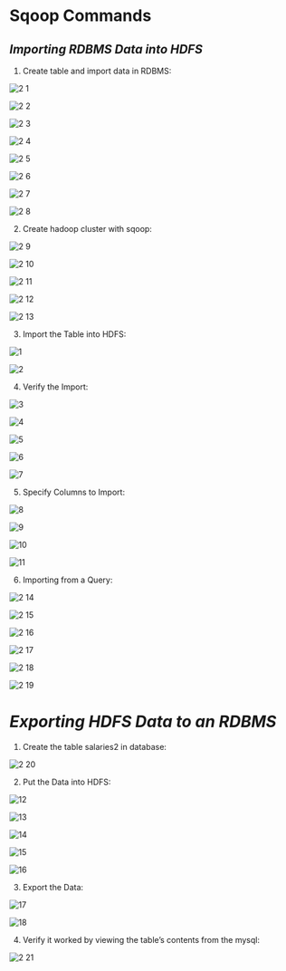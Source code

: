 # **Sqoop Commands**

## *Importing RDBMS Data into HDFS*

1. Create table and import data in RDBMS:

![2 1](https://user-images.githubusercontent.com/63635471/88174741-6ef9e480-cc42-11ea-8ac1-ef50b5b047b7.png)

![2 2](https://user-images.githubusercontent.com/63635471/88174743-70c3a800-cc42-11ea-9e95-633bce3e055f.png)

![2 3](https://user-images.githubusercontent.com/63635471/88174745-70c3a800-cc42-11ea-9125-52febdbd347f.png)

![2 4](https://user-images.githubusercontent.com/63635471/88174747-715c3e80-cc42-11ea-9b55-7905a89c1477.png)

![2 5](https://user-images.githubusercontent.com/63635471/88174752-728d6b80-cc42-11ea-92e3-47cfe46a4150.png)

![2 6](https://user-images.githubusercontent.com/63635471/88174755-73260200-cc42-11ea-9b59-1c090c6bf237.png)

![2 7](https://user-images.githubusercontent.com/63635471/88174758-73be9880-cc42-11ea-9243-066274fe9a85.png)

![2 8](https://user-images.githubusercontent.com/63635471/88174759-74572f00-cc42-11ea-9a9e-c632767b6875.png)


2. Create hadoop cluster with sqoop:

![2 9](https://user-images.githubusercontent.com/63635471/88174761-75885c00-cc42-11ea-95a8-5ce72360970a.png)

![2 10](https://user-images.githubusercontent.com/63635471/88174764-7620f280-cc42-11ea-9360-c9bf7b805cda.png)

![2 11](https://user-images.githubusercontent.com/63635471/88174765-76b98900-cc42-11ea-8376-ec78a242f1d3.png)

![2 12](https://user-images.githubusercontent.com/63635471/88174770-77eab600-cc42-11ea-9328-28b0c2b604c6.png)

![2 13](https://user-images.githubusercontent.com/63635471/88174773-78834c80-cc42-11ea-985f-b1e91b09f1e2.png)


3. Import the Table into HDFS:

![1](https://user-images.githubusercontent.com/63635471/88174960-c730e680-cc42-11ea-93ca-4ca74f3dd591.PNG)

![2](https://user-images.githubusercontent.com/63635471/88174963-c8faaa00-cc42-11ea-99c2-363f095d8fb4.PNG)

4. Verify the Import:

![3](https://user-images.githubusercontent.com/63635471/88174964-c9934080-cc42-11ea-8b07-cef760a82a1b.PNG)

![4](https://user-images.githubusercontent.com/63635471/88174967-c9934080-cc42-11ea-92c4-a9066dd1c814.PNG)

![5](https://user-images.githubusercontent.com/63635471/88174971-ca2bd700-cc42-11ea-9221-263c60105f53.PNG)

![6](https://user-images.githubusercontent.com/63635471/88174972-cac46d80-cc42-11ea-962d-17875beec2ef.PNG)

![7](https://user-images.githubusercontent.com/63635471/88174973-cb5d0400-cc42-11ea-956b-c39bd43f8352.PNG)


5. Specify Columns to Import:

![8](https://user-images.githubusercontent.com/63635471/88174975-cb5d0400-cc42-11ea-8f6f-575271e6cd0c.PNG)

![9](https://user-images.githubusercontent.com/63635471/88174976-cbf59a80-cc42-11ea-9644-1b96fcd3163b.PNG)

![10](https://user-images.githubusercontent.com/63635471/88174978-cc8e3100-cc42-11ea-9288-85c7ae094dde.PNG)

![11](https://user-images.githubusercontent.com/63635471/88174979-cd26c780-cc42-11ea-8de7-e0b2858e92a9.PNG)


6. Importing from a Query:

![2 14](https://user-images.githubusercontent.com/63635471/88174777-791be300-cc42-11ea-81cb-461241e4ec54.png)

![2 15](https://user-images.githubusercontent.com/63635471/88174780-7a4d1000-cc42-11ea-9b23-3a842d10c1cc.png)

![2 16](https://user-images.githubusercontent.com/63635471/88174791-7c16d380-cc42-11ea-8a32-443e7a90779f.png)

![2 17](https://user-images.githubusercontent.com/63635471/88174795-7caf6a00-cc42-11ea-9ff8-3572de8d32cc.png)

![2 18](https://user-images.githubusercontent.com/63635471/88174802-7e792d80-cc42-11ea-98f2-d14277d8d160.png)

![2 19](https://user-images.githubusercontent.com/63635471/88174803-7faa5a80-cc42-11ea-9e89-f65151f0cc61.png)



# *Exporting HDFS Data to an RDBMS*

1. Create the table salaries2 in database:

![2 20](https://user-images.githubusercontent.com/63635471/88174807-8042f100-cc42-11ea-90c5-4f8fea19ebc3.png)


2. Put the Data into HDFS:

![12](https://user-images.githubusercontent.com/63635471/88174980-cd26c780-cc42-11ea-801d-c929ba741922.PNG)

![13](https://user-images.githubusercontent.com/63635471/88174982-cdbf5e00-cc42-11ea-817d-9eb9022904bf.PNG)

![14](https://user-images.githubusercontent.com/63635471/88174983-ce57f480-cc42-11ea-836b-5446a76cef08.PNG)

![15](https://user-images.githubusercontent.com/63635471/88174987-cef08b00-cc42-11ea-9d5f-e36d8c862d2a.PNG)

![16](https://user-images.githubusercontent.com/63635471/88174988-cef08b00-cc42-11ea-9f71-327b164f971a.PNG)


3. Export the Data:

![17](https://user-images.githubusercontent.com/63635471/88174989-cf892180-cc42-11ea-97d5-6c9cf7687f40.PNG)

![18](https://user-images.githubusercontent.com/63635471/88174993-d021b800-cc42-11ea-805e-7eeb77622b84.PNG)


4. Verify it worked by viewing the table’s contents from the mysql:

![2 21](https://user-images.githubusercontent.com/63635471/88174809-81741e00-cc42-11ea-86f6-1d16461a708d.png)

